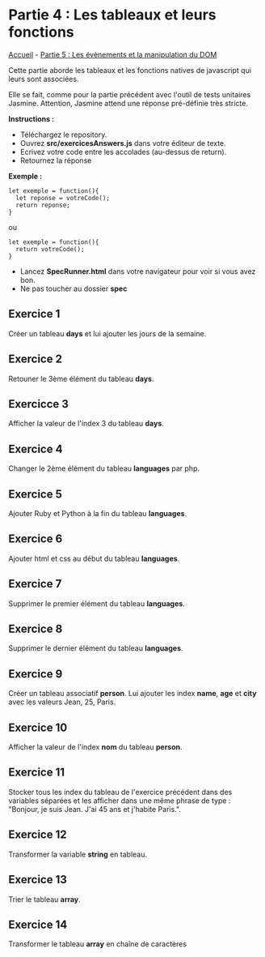 # Partie 4 : Les tableaux et leurs fonctions

[Accueil](https://github.com/JohanneB-LM/Exercices-Javascript "Accueil") - [Partie 5 : Les évènements et la manipulation du DOM](../partie-05 "Partie 5")

Cette partie aborde les tableaux et les fonctions natives de javascript qui leurs sont associées.

Elle se fait, comme pour la partie précédent avec l'outil de tests unitaires Jasmine. Attention, Jasmine attend une réponse pré-définie très stricte.

**Instructions :**
- Téléchargez le repository.
- Ouvrez **src/exercicesAnswers.js** dans votre éditeur de texte.
- Ecrivez votre code entre les accolades (au-dessus de return).
- Retournez la réponse

**Exemple :**
```
let exemple = function(){
  let reponse = votreCode();
  return reponse;
}
```

ou

```
let exemple = function(){
  return votreCode();
}
```

- Lancez **SpecRunner.html** dans votre navigateur pour voir si vous avez bon.
- Ne pas toucher au dossier **spec**

## Exercice 1
Créer un tableau **days** et lui ajouter les jours de la semaine.

## Exercice 2
Retouner le 3ème élément du tableau **days**.

## Exercicce 3
Afficher la valeur de l'index 3 du tableau **days**.

## Exercice 4
Changer le 2ème élément du tableau **languages** par php.

## Exercice 5
Ajouter Ruby et Python à la fin du tableau **languages**.

## Exercice 6
Ajouter html et css au début du tableau **languages**.

## Exercice 7
Supprimer le premier élément du tableau **languages**.

## Exercice 8
Supprimer le dernier élément du tableau **languages**.

## Exercice 9
Créer un tableau associatif **person**. Lui ajouter les index **name**, **age** et **city** avec les valeurs Jean, 25, Paris.

## Exercice 10
Afficher la valeur de l'index **nom** du tableau **person**.

## Exercice 11
Stocker tous les index du tableau de l'exercice précédent dans des variables séparées et les afficher dans une même phrase de type : "Bonjour, je suis Jean. J'ai 45 ans et j'habite Paris.".

## Exercice 12
Transformer la variable **string** en tableau.

## Exercice 13
Trier le tableau **array**.

## Exercice 14
Transformer le tableau **array** en chaîne de caractères
